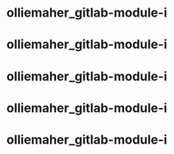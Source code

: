 # olliemaher_gitlab-module-i
# olliemaher_gitlab-module-i
# olliemaher_gitlab-module-i
# olliemaher_gitlab-module-i
# olliemaher_gitlab-module-i

